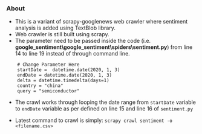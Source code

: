 ### About

- This is a variant of scrapy-googlenews web crawler where sentiment analysis is added using TextBlob library.
- Web crawler is still built using scrapy. 
- The parameter need to be passed inside the code (i.e. **google_sentiment\google_sentiment\spiders\sentiment.py**) from line 14 to line 19 instead of through command line.
```
    # Change Parameter Here
    startDate =  datetime.date(2020, 1, 3)
    endDate = datetime.date(2020, 1, 3)
    delta = datetime.timedelta(days=1)
    country = "china"
    query = "semiconductor"
```

- The crawl works through looping the date range from `startDate` variable to `endDate` variable as per defined on line 15 and line 16 of `sentiment.py`

- Latest command to crawl is simply: `scrapy crawl sentiment -o <filename.csv>`
